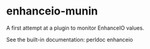 # enhanceio-munin
A first attempt at a plugin to monitor EnhanceIO values.

See the built-in documentation: perldoc enhanceio

